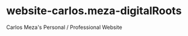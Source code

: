 website-carlos.meza-digitalRoots
================================

Carlos Meza's Personal / Professional Website
